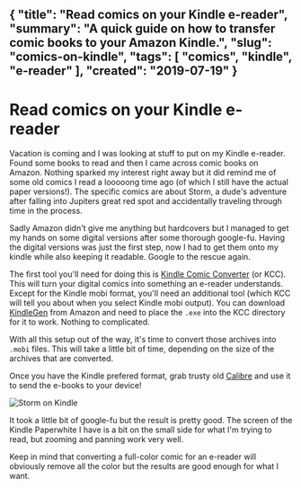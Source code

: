 {
    "title": "Read comics on your Kindle e-reader",
    "summary": "A quick guide on how to transfer comic books to your Amazon Kindle.",
    "slug": "comics-on-kindle",
    "tags": [
        "comics",
        "kindle",
        "e-reader"
    ],
    "created": "2019-07-19"
}
---
# Read comics on your Kindle e-reader

Vacation is coming and I was looking at stuff to put on my Kindle e-reader. Found some books to read and then 
I came across comic books on Amazon. Nothing sparked my interest right away but it did remind me of some old comics I read a looooong time ago (of which I still have the actual paper versions!). 
The specific comics are about Storm, a dude's adventure after falling into Jupiters great red spot and accidentally traveling through time in the process.

Sadly Amazon didn't give me anything but hardcovers but I managed to get my hands on some digital versions after some thorough google-fu.
Having the digital versions was just the first step, now I had to get them onto my kindle while also keeping it readable. Google to the rescue again.

The first tool you'll need for doing this is [Kindle Comic Converter](https://kcc.iosphe.re/) (or KCC). This will turn your digital comics into something
an e-reader understands. Except for the Kindle mobi format, you'll need an additional tool (which KCC will tell you about when you select Kindle mobi output). 
You can download [KindleGen](https://www.amazon.com/gp/feature.html?docId=1000765211) from Amazon and need to place the `.exe` into the KCC directory for it to work. Nothing to complicated.

With all this setup out of the way, it's time to convert those archives into `.mobi` files. 
This will take a little bit of time, depending on the size of the archives that are converted.

Once you have the Kindle prefered format, grab trusty old [Calibre](https://calibre-ebook.com/) and use it to send the e-books to your device!

![Storm on Kindle](/content/comics-on-kindle/kindle-comic.jpg)

It took a little bit of google-fu but the result is pretty good. The screen of the Kindle Paperwhite I have is a bit on the small side for what I'm trying to read,
but zooming and panning work very well. 

Keep in mind that converting a full-color comic for an e-reader will obviously remove all the color but the results are good enough for what I want.